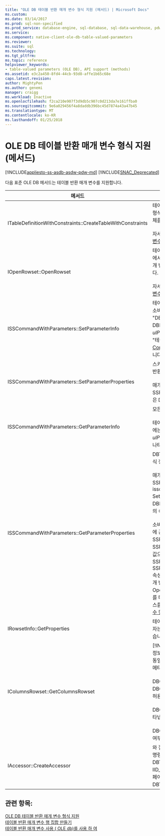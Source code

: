 ```yaml
---
title: "OLE DB 테이블 반환 매개 변수 형식 지원 (메서드) | Microsoft Docs"
ms.custom: 
ms.date: 03/14/2017
ms.prod: sql-non-specified
ms.prod_service: database-engine, sql-database, sql-data-warehouse, pdw
ms.service: 
ms.component: native-client-ole-db-table-valued-parameters
ms.reviewer: 
ms.suite: sql
ms.technology: 
ms.tgt_pltfrm: 
ms.topic: reference
helpviewer_keywords:
- table-valued parameters (OLE DB), API support (methods)
ms.assetid: e3c2a450-8fd4-44cb-93d8-affe1b65c68e
caps.latest.revision: 
author: MightyPen
ms.author: genemi
manager: craigg
ms.workload: Inactive
ms.openlocfilehash: f2ca210e907f3d9db5c907c0d213da7e161ffba0
ms.sourcegitcommit: 9e6a029456f4a8daddb396bc45d7874a43a47b45
ms.translationtype: MT
ms.contentlocale: ko-KR
ms.lasthandoff: 01/25/2018
---
```

# <a name="ole-db-table-valued-parameter-type-support-methods"></a>OLE DB 테이블 반환 매개 변수 형식 지원(메서드)
[!INCLUDE[appliesto-ss-asdb-asdw-pdw-md](../../includes/appliesto-ss-asdb-asdw-pdw-md.md)]
[!INCLUDE[SNAC_Deprecated](../../includes/snac-deprecated.md)]

  다음 표준 OLE DB 메서드는 테이블 반환 매개 변수를 지원합니다.  
  
|메서드|테이블 반환 매개 변수 지원|  
|------------|-------------------------------------|  
|ITableDefinitionWithConstraints::CreateTableWithConstraints|테이블 반환 매개 변수의 형식 정보를 알고 있으며 해당 형식 정보를 기반으로 테이블 반환 매개 변수 행 집합 개체를 인스턴스화하려는 경우 사용합니다.<br /><br /> 자세한 내용은 "정적 시나리오"를 참조 [테이블 반환 매개 변수 행 집합을 만들지](../../relational-databases/native-client-ole-db-table-valued-parameters/table-valued-parameter-rowset-creation.md)합니다.|  
|IOpenRowset::OpenRowset|테이블 반환 매개 변수의 형식 정보를 알지 못하며 서버에서 검색된 메타데이터 정보를 기반으로 테이블 반환 매개 변수 행 집합 개체를 인스턴스화하려는 경우 사용합니다.<br /><br /> 자세한 내용은 "동적 시나리오"를 참조 [테이블 반환 매개 변수 행 집합을 만들지](../../relational-databases/native-client-ole-db-table-valued-parameters/table-valued-parameter-rowset-creation.md)합니다.|  
|ISSCommandWithParameters::SetParameterInfo|테이블 반환 매개 변수의 명령 매개 변수를 지정 하려면 소비자에서 형식을 지정 된 매개 변수의 "table" 또는 "DBTYPE_TABLE"로 *pwszName* DBPARAMBINDINFO 구조체의 멤버입니다. *ulParamSize* 로 설정 된 ~ 0입니다. 자세한 내용은의 "테이블 반환 매개 변수 사양" 참조 [Executing Commands Containing Table-Valued 매개 변수](../../relational-databases/native-client-ole-db-table-valued-parameters/executing-commands-containing-table-valued-parameters.md)합니다.|  
|ISSCommandWithParameters::SetParameterProperties|스키마 이름, 유형 이름, 열 순서, 기본 열과 같은 테이블 반환 매개 변수와 관련된 속성을 설정합니다.<br /><br /> 매개 변수의 서 수를 지정 하는 소비자는 *iOrdinal* SSPARAMPROPS 구조의 합니다. 요청되는 속성 집합은 DBPROPSET_SQLSERVERPARAMETER입니다.|  
|ISSCommandWithParameters::GetParameterInfo|모든 매개 변수 형식을 지정된 명령으로 가져옵니다.<br /><br /> 테이블 반환 매개 변수는 *wType* DBPARAMINFO 구조에는 필드는 DBTYPE_TABLE 형식이 갖습니다. *ulParamSize* 필드로 설정 됩니다 ~를 알 수 없는 길이 나타내는 0입니다.|  
|ISSCommandWithParameters::GetParameterProperties|DBTYPE_TABLE 형식의 매개 변수에 대한 추가적인 형식 정보를 가져옵니다.<br /><br /> 매개 변수의 서 수를 지정 하는 소비자는 *iOrdinal* SSPARAMPROPS 구조체의 멤버입니다. 소비자는 isscommandwithparameters:: Setparameterproperties 아래 나열 되어 있는 DBPROPSET_SQLSERVERPARAMETER 속성 집합의 속성 중 하나를 요청할 수 있습니다.<br /><br /> 소비자가 테이블 반환 매개 변수 형식을 알 수 없기 때문에 공급자가 SSPROP_PARAM_TYPE_TYPENAME, SSPROP_PARAM_TYPE_SCHEMANAME 및 SSPROP_PARAM_TYPE_CATALOGNAME을 올바른 값으로 설정해야 합니다. 나머지 SSPROP_PARAM_TABLE_DEFAULT_COLUMNS 및 SSPROP_PARAM_TABLE_COLUMN_SORT_ORDER 속성에는 기본값이 사용됩니다. 소비자가 테이블 반환 매개 변수 형식 이름을 검색 한 후에 iopenrowset:: Openrowset을 사용 하 여의이 테이블 반환 매개 변수를 테이블 반환 매개 변수 형식 이름을 지정 하는 인스턴스를 만듭니다. 자세한 내용은 참조 [테이블 반환 매개 변수 형식 검색](../../relational-databases/native-client-ole-db-table-valued-parameters/table-valued-parameter-type-discovery.md)합니다.|  
|IRowsetInfo::GetProperties|테이블 반환 매개 변수 행 집합 속성을 가져옵니다. 소비자는 이 속성을 사용하여 최적의 바인딩을 설정할 수 있습니다.|  
|IColumnsRowset::GetColumnsRowset|[!INCLUDE[ssNoVersion](../../includes/ssnoversion-md.md)] 테이블에 대한 메타데이터 정보를 검색합니다. 테이블 반환 매개 변수의 경우에는 동일한 인터페이스에서 다음과 같은 각 열에 대한 자세한 메타데이터 정보를 제공합니다.<br /><br /> DBCOLUMN_FLAGS는 DBCOLUMNFLAGS_ISNULLABLE 비트를 통해 Null 허용 여부를 나타냅니다.<br /><br /> DBCOLUMN_ISUNIQUE는 열이 ID 열인지 여부를 나타냅니다.<br /><br /> DBCOLUMN_COMPUTEMODE는 열이 계산되는지 여부를 나타냅니다.|  
|IAccessor::CreateAccessor|와 접근자를 만들 테이블 반환 매개 변수 행 집합 개체는 명령 매개 변수를 바인딩하려면 해당 *wType* 멤버가 DBTYPE_TABLE로 설정 합니다. DBOBJECT 구조는 IID_IRowset 또는 다른 모든 유효한 행 집합 개체 인터페이스에 포함 됩니다는 *iid* 멤버입니다. 나머지 필드는 DBTYPE_IUNKNOWN과 유사하게 처리됩니다.|  
  
## <a name="see-also"></a>관련 항목:  
 [OLE DB 테이블 반환 매개 변수 형식 지원](../../relational-databases/native-client-ole-db-table-valued-parameters/ole-db-table-valued-parameter-type-support.md)   
 [테이블 반환 매개 변수 행 집합 만들기](../../relational-databases/native-client-ole-db-table-valued-parameters/table-valued-parameter-rowset-creation.md)   
 [테이블 반환 매개 변수 사용 &#40; OLE db&#41;를 사용 하 여](../../relational-databases/native-client-ole-db-how-to/use-table-valued-parameters-ole-db.md)  
  
  
